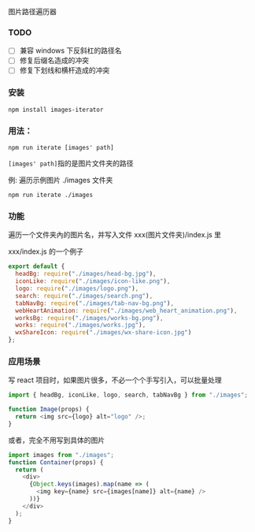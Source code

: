 图片路径遍历器

### TODO

- [ ] 兼容 windows 下反斜杠的路径名
- [ ] 修复后缀名造成的冲突
- [ ] 修复下划线和横杆造成的冲突

### 安装

`npm install images-iterator`

### 用法：

```
npm run iterate [images' path]
```

`[images' path]`指的是图片文件夹的路径

例: 遍历示例图片 ./images 文件夹

```
npm run iterate ./images
```

### 功能

遍历一个文件夹內的图片名，并写入文件 xxx(图片文件夹)/index.js 里

xxx/index.js 的一个例子

```js
export default {
  headBg: require("./images/head-bg.jpg"),
  iconLike: require("./images/icon-like.png"),
  logo: require("./images/logo.png"),
  search: require("./images/search.png"),
  tabNavBg: require("./images/tab-nav-bg.png"),
  webHeartAnimation: require("./images/web_heart_animation.png"),
  worksBg: require("./images/works-bg.png"),
  works: require("./images/works.jpg"),
  wxShareIcon: require("./images/wx-share-icon.jpg")
};
```

### 应用场景

写 react 项目时，如果图片很多，不必一个个手写引入，可以批量处理

```js
import { headBg, iconLike, logo, search, tabNavBg } from "./images";

function Image(props) {
  return <img src={logo} alt="logo" />;
}
```

或者，完全不用写到具体的图片

```js
import images from "./images";
function Container(props) {
  return (
    <div>
      {Object.keys(images).map(name => (
        <img key={name} src={images[name]} alt={name} />
      ))}
    </div>
  );
}
```
